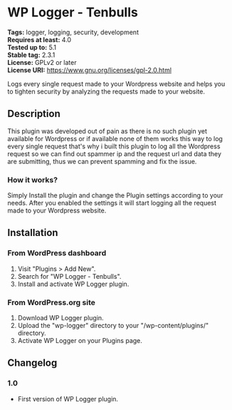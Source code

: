 # WP Logger - Tenbulls 
**Tags:** logger, logging, security, development  
**Requires at least:** 4.0  
**Tested up to:** 5.1  
**Stable tag:** 2.3.1  
**License:** GPLv2 or later  
**License URI:** https://www.gnu.org/licenses/gpl-2.0.html  

Logs every single request made to your Wordpress website and helps you to tighten security by analyzing the requests made to your website.


## Description 

This plugin was developed out of pain as there is no such plugin yet available for Wordpress or if available none of them works this way to log every single request that's why i built this plugin to log all the Wordpress request so we can find out spammer ip and the request url and data they are submitting, thus we can prevent spamming and fix the issue.


### How it works? 
Simply Install the plugin and change the Plugin settings according to your needs. 
After you enabled the settings it will start logging all the request made to your Wordpress website.



## Installation 


### From WordPress dashboard 

1. Visit "Plugins > Add New".
2. Search for "WP Logger - Tenbulls".
3. Install and activate WP Logger plugin.


### From WordPress.org site 

1. Download WP Logger plugin.
2. Upload the "wp-logger" directory to your "/wp-content/plugins/" directory.
3. Activate WP Logger on your Plugins page.


## Changelog 


### 1.0 
* First version of WP Logger plugin.
